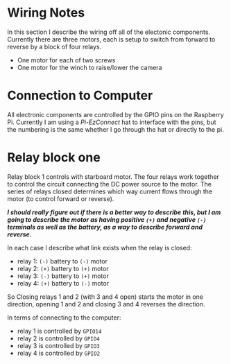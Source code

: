 # Wiring Notes

In this section I describe the wiring off all of the electonic components.  Currently there are three motors, each is setup to switch from forward to reverse by a block of four relays.
  
 - One motor for each of two screws
 - One motor for the winch to raise/lower the camera

# Connection to Computer

All electronic components are controlled by the GPIO pins on the Raspberry Pi.  Currently I am using a *Pi-EzConnect* hat to interface with the pins, but the numbering is the same whether I go through the hat or directly to the pi.

# Relay block one

Relay block 1 controls with starboard motor.  The four relays work together to control the circuit connecting the DC power source to the motor.  The series of relays closed determines which way current flows through the motor (to control forward or reverse).

***I should really figure out if there is a better way to describe this, but I am going to describe the motor as having positive `(+)` and negative `(-)` terminals as well as the battery, as a way to describe forward and reverse.***

In each case I describe what link exists when the relay is closed:

 - relay 1: `(-)` battery to `(-)` motor
 - relay 2: `(+)` battery to `(+)` motor
 - relay 3: `(-)` battery to `(+)` motor
 - relay 4: `(+)` battery to `(-)` motor

So Closing relays 1 and 2 (with 3 and 4 open) starts the motor in one direction, opening 1 and 2 and closing 3 and 4 reverses the direction. 

In terms of connecting to the computer:

 - relay 1 is controlled by `GPIO14`
 - relay 2 is controlled by `GPIO4`
 - relay 3 is controlled by `GPIO3`
 - relay 4 is controlled by `GPIO2`


